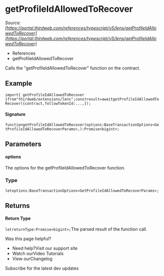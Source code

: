 # getProfileIdAllowedToRecover

*Source: [https://portal.thirdweb.com/references/typescript/v5/lens/getProfileIdAllowedToRecover](https://portal.thirdweb.com/references/typescript/v5/lens/getProfileIdAllowedToRecover)*

* References
* getProfileIdAllowedToRecover

Calls the "getProfileIdAllowedToRecover" function on the contract.

## Example

`import{ getProfileIdAllowedToRecover }from"thirdweb/extensions/lens";constresult=awaitgetProfileIdAllowedToRecover({contract,followTokenId:...,});`
#### Signature

`functiongetProfileIdAllowedToRecover(options:BaseTransactionOptions<GetProfileIdAllowedToRecoverParams>,):Promise<bigint>;`
## Parameters

#### options

The options for the getProfileIdAllowedToRecover function.

### Type

`letoptions:BaseTransactionOptions<GetProfileIdAllowedToRecoverParams>;`
## Returns

#### Return Type

`letreturnType:Promise<bigint>;`The parsed result of the function call.

Was this page helpful?

* Need help?Visit our support site
* Watch ourVideo Tutorials
* View ourChangelog

Subscribe for the latest dev updates

